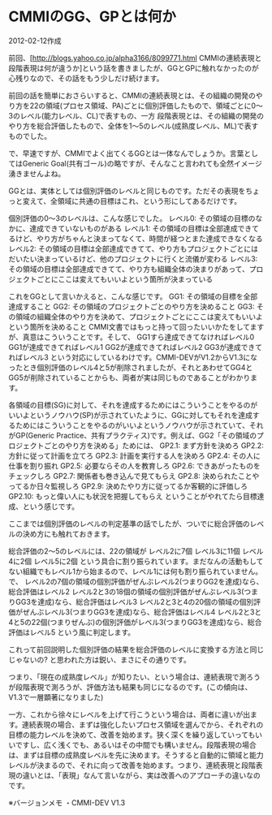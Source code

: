 # CMMIのGG、GPとは何か

2012-02-12作成

前回、[http://blogs.yahoo.co.jp/alpha3166/8099771.html CMMIの連続表現と段階表現は何が違うか]という話を書きましたが、GGとGPに触れなかったのが心残りなので、その話をもう少しだけ続けます。

前回の話を簡単におさらいすると、CMMIの連続表現とは、その組織の開発のやり方を22の領域(プロセス領域、PA)ごとに個別評価したもので、領域ごとに0～3のレベル(能力レベル、CL)で表すもの、一方 段階表現とは、その組織の開発のやり方を総合評価したもので、全体を1～5のレベル(成熟度レベル、ML)で表すものでした。

で、早速ですが、CMMIでよく出てくるGGとは一体なんでしょうか。言葉としてはGeneric Goal(共有ゴール)の略ですが、そんなこと言われても全然イメージ湧きませんよね。

GGとは、実体としては個別評価のレベルと同じものです。ただその表現をちょっと変えて、全領域に共通の目標はこれ、という形にしてあるだけです。 

個別評価の0～3のレベルは、こんな感じでした。
  レベル0: その領域の目標のなかに、達成できていないものがある
  レベル1: その領域の目標は全部達成できてるけど、やり方がちゃんと決まってなくて、時間が経つとまた達成できなくなる
  レベル2: その領域の目標は全部達成できてて、やり方もプロジェクトごとにはだいたい決まっているけど、他のプロジェクトに行くと流儀が変わる
  レベル3: その領域の目標は全部達成できてて、やり方も組織全体の決まりがあって、プロジェクトごとにここは変えてもいいよという箇所が決まっている

これをGGとして言いかえると、こんな感じです。
  GG1: その領域の目標を全部達成すること
  GG2: その領域のプロジェクトごとのやり方を決めること
  GG3: その領域の組織全体のやり方を決めて、プロジェクトごとにここは変えてもいいよという箇所を決めること
CMMI文書ではもっと持って回ったいいかたをしてますが、真意はこういうことです。そして、
  GG1すら達成できてなければレベル0
  GG1が達成できてればレベル1
  GG2が達成できてればレベル2
  GG3が達成できてればレベル3
という対応にしているわけです。CMMI-DEVがV1.2からV1.3になったとき個別評価のレベル4と5が削除されましたが、それとあわせてGG4とGG5が削除されていることからも、両者が実は同じものであることがわかります。

各領域の目標(SG)に対して、それを達成するためにはこういうことをやるのがいいよというノウハウ(SP)が示されていたように、GGに対してもそれを達成するためにはこういうことをやるのがいいよというノウハウが示されていて、それがGP(Generic Practice、共有プラクティス)です。例えば、GG2「その領域のプロジェクトごとのやり方を決める」ためには、
  GP2.1: まず方針を決めろ
  GP2.2: 方針に従って計画を立てろ
  GP2.3: 計画を実行する人を決めろ
  GP2.4: その人に仕事を割り振れ
  GP2.5: 必要ならその人を教育しろ
  GP2.6: できあがったものをチェックしろ
  GP2.7: 関係者も巻き込んで見てもらえ
  GP2.8: 決められたことやってるか日々監視しろ
  GP2.9: 決めたやり方に従ってるか客観的に評価しろ
  GP2.10: もっと偉い人にも状況を把握してもらえ
ということがやれてたら目標達成、という感じです。

ここまでは個別評価のレベルの判定基準の話でしたが、ついでに総合評価のレベルの決め方にも触れておきます。

総合評価の2～5のレベルには、22の領域が
  レベル2に7個
  レベル3に11個
  レベル4に2個
  レベル5に2個
という具合に割り振られています。まだなんの活動もしてない組織でもレベル1から始まるので、レベル1には何も割り振られていません。で、
  レベル2の7個の領域の個別評価がぜんぶレベル2(つまりGG2を達成)なら、総合評価はレベル2
  レベル2と3の18個の領域の個別評価がぜんぶレベル3(つまりGG3を達成)なら、総合評価はレベル3
  レベル2と3と4の20個の領域の個別評価がぜんぶレベル3(つまりGG3を達成)なら、総合評価はレベル4
  レベル2と3と4と5の22個(つまりぜんぶ)の個別評価がレベル3(つまりGG3を達成)なら、総合評価はレベル5
という風に判定します。

これって前回説明した個別評価の結果を総合評価のレベルに変換する方法と同じじゃないの? と思われた方は鋭い、まさにその通りです。

つまり、「現在の成熟度レベル」が知りたい、という場合は、連続表現で測ろうが段階表現で測ろうが、評価方法も結果も同じになるのです。(この傾向は、V1.3で一層顕著になりました)

一方、これから徐々にレベルを上げて行こうという場合は、両者に違いが出ます。連続表現の場合、まずは強化したいプロセス領域を選んでから、それぞれの目標の能力レベルを決めて、改善を始めます。狭く深くを繰り返していってもいいですし、広く浅くでも、あるいはその中間でも構いません。段階表現の場合は、まずは目標の成熟度レベルを先に決めます。そうすると自動的に領域と能力レベルが決まるので、それに向って改善を始めます。つまり、連続表現と段階表現の違いとは、「表現」なんて言いながら、実は改善へのアプローチの違いなのです。

※バージョンメモ
・CMMI-DEV V1.3
